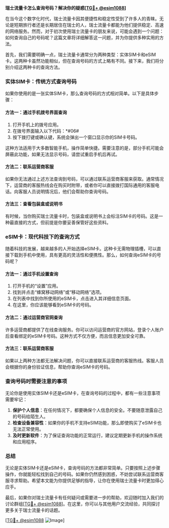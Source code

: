 **瑞士流量卡怎么查询号码？解决你的疑惑[[TG💪+ @esim1088](https://t.me/s/esim1088)]**

在当今这个数字化时代，瑞士流量卡因其便捷性和稳定性受到了许多人的青睐。无论是短期旅行者还是长期居住在瑞士的人，瑞士流量卡都能为他们提供稳定、高速的网络服务。然而，对于初次使用瑞士流量卡的朋友来说，可能会遇到一个问题：如何查询自己的号码呢？这篇文章将详细解答这一问题，并为你提供多种实用的方法。

首先，我们需要明确一点，瑞士流量卡通常分为两种类型：实体SIM卡和eSIM卡。这两种卡虽然功能相似，但在查询号码的方式上略有不同。接下来，我们将分别介绍这两种卡的查询方法。

### 实体SIM卡：传统方式查询号码

如果你使用的是一张实体SIM卡，那么查询号码的方式相对简单。以下是具体步骤：

#### 方法一：通过手机拨号界面查询
1. 打开手机上的拨号应用。
2. 在拨号界面输入以下代码：*#06#
3. 按下拨打键或确认键，系统会弹出一个窗口显示你的SIM卡号码。

这种方法适用于大多数智能手机，操作简单快捷。需要注意的是，部分手机可能会屏蔽此功能，如果无法显示号码，请尝试重启手机后再试。

#### 方法二：联系运营商客服
如果你无法通过上述方法查询到号码，可以通过联系运营商客服来获取。通常情况下，运营商的客服热线会在购买时附带，或者你可以直接拨打国际通用的客服电话。向客服人员说明情况后，他们会帮助你查询号码。

#### 方法三：查看包装盒或说明书
有时候，当你购买瑞士流量卡时，包装盒或说明书上会标注SIM卡的号码。这是一种最直接的方式，但前提是你要妥善保管好这些资料。

### eSIM卡：现代科技下的查询方式

随着科技的发展，越来越多的人开始选择eSIM卡。这种卡无需物理插槽，可以直接下载到手机中使用，具有更高的灵活性和便携性。那么，如何查询eSIM卡的号码呢？

#### 方法一：通过手机设置查询
1. 打开手机的“设置”应用。
2. 找到并点击“蜂窝移动网络”或“移动网络”选项。
3. 在列表中找到你所使用的eSIM卡，点击进入其详细信息页面。
4. 在这里，你应该能够看到eSIM卡的号码。

#### 方法二：通过运营商官网查询
许多运营商都提供了在线查询服务。你可以访问运营商的官方网站，登录个人账户后查看绑定的eSIM卡号码。这种方式不仅方便，而且信息更加安全可靠。

#### 方法三：联系运营商客服
如果以上两种方法都无法解决问题，你可以直接联系运营商的客服热线。客服人员会根据你的身份验证信息，帮助你查询eSIM卡的号码。

### 查询号码时需要注意的事项

无论你是使用实体SIM卡还是eSIM卡，在查询号码的过程中，都有一些注意事项需要牢记：

1. **保护个人信息**：在任何情况下，都要确保个人信息的安全。不要随意泄露自己的号码给陌生人。
2. **检查设备兼容性**：如果你的手机不支持eSIM功能，那么即使购买了eSIM卡也无法正常使用。
3. **及时更新软件**：为了保证查询功能的正常运行，建议定期更新手机的操作系统和应用程序。

### 总结

无论是实体SIM卡还是eSIM卡，查询号码的方法都非常简单。只要按照上述步骤操作，你就能轻松找到自己的号码。如果你仍然感到困惑，不妨尝试联系运营商客服寻求帮助。希望本文能为你提供足够的指导，让你在使用瑞士流量卡时更加得心应手。

最后，如果你对瑞士流量卡有任何疑问或需要进一步的帮助，欢迎随时加入我们的讨论群组[[TG💪+ @esim1088](https://t.me/s/esim1088)]。在这里，你可以与其他用户交流经验，共同探讨更多关于瑞士流量卡的话题。

[[TG💪+ @esim1088](https://t.me/s/esim1088) ![Image](https://i.postimg.cc/4NQfJmqS/Snipaste-2025-05-13-00-14-12.png)]